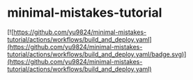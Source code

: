 # minimal-mistakes-tutorial

[![https://github.com/yu9824/minimal-mistakes-tutorial/actions/workflows/build_and_deploy.yaml](https://github.com/yu9824/minimal-mistakes-tutorial/actions/workflows/build_and_deploy.yaml/badge.svg)](https://github.com/yu9824/minimal-mistakes-tutorial/actions/workflows/build_and_deploy.yaml)
